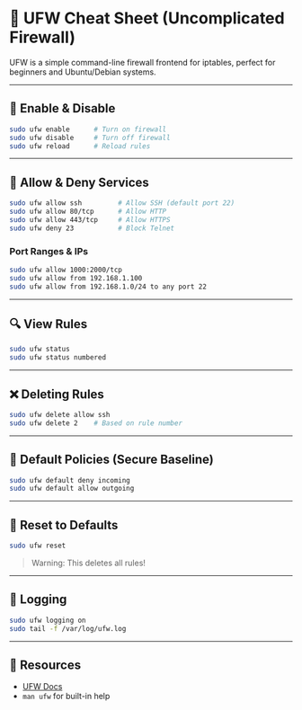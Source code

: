 # 🧱 UFW Cheat Sheet (Uncomplicated Firewall)

UFW is a simple command-line firewall frontend for iptables, perfect for beginners and Ubuntu/Debian systems.

---

## 🔧 Enable & Disable
```bash
sudo ufw enable      # Turn on firewall
sudo ufw disable     # Turn off firewall
sudo ufw reload      # Reload rules
```

---

## 🚪 Allow & Deny Services
```bash
sudo ufw allow ssh         # Allow SSH (default port 22)
sudo ufw allow 80/tcp      # Allow HTTP
sudo ufw allow 443/tcp     # Allow HTTPS
sudo ufw deny 23           # Block Telnet
```

### Port Ranges & IPs
```bash
sudo ufw allow 1000:2000/tcp
sudo ufw allow from 192.168.1.100
sudo ufw allow from 192.168.1.0/24 to any port 22
```

---

## 🔍 View Rules
```bash
sudo ufw status
sudo ufw status numbered
```

---

## ❌ Deleting Rules
```bash
sudo ufw delete allow ssh
sudo ufw delete 2    # Based on rule number
```

---

## 🔐 Default Policies (Secure Baseline)
```bash
sudo ufw default deny incoming
sudo ufw default allow outgoing
```

---

## 🔄 Reset to Defaults
```bash
sudo ufw reset
```
> Warning: This deletes all rules!

---

## 🧪 Logging
```bash
sudo ufw logging on
sudo tail -f /var/log/ufw.log
```

---

## 🔗 Resources
- [UFW Docs](https://wiki.ubuntu.com/UncomplicatedFirewall)
- `man ufw` for built-in help
